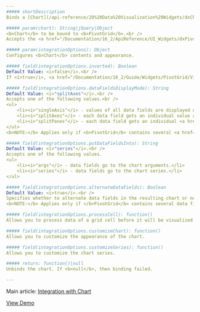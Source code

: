 ```yaml
---
##### shortDescription
Binds a [Chart](/api-reference/20%20Data%20Visualization%20Widgets/dxChart '/Documentation/ApiReference/Data_Visualization_Widgets/dxChart/') to the **PivotGrid**.

##### param(chart): String|jQuery|Object
<b>Chart</b> to be bound to <b>PivotGrid</b>.<br />
Accepts the <a href="/Documentation/16_2/ApiReference/UI_Widgets/dxPivotGrid/Methods/#instance">instance</a>, <a href="http://api.jquery.com/Types/#jQuery">jQuery element</a> or <a href="https://api.jquery.com/category/selectors/">selector</a> of <b>Chart</b>'s container.

##### param(integrationOptions): Object
Configures <b>Chart</b> contents and appearance.

##### field(integrationOptions.inverted): Boolean
Default Value: <i>false</i>.<br />
If <i>true</i>, <a href="/Documentation/16_2/Guide/Widgets/PivotGrid/Visual_Elements/#Headers">row field</a> values go to the <a href="/Documentation/16_2/Guide/Widgets/Chart/Visual_Elements/#Axes/Argument_Axis">chart arguments</a> and <a href="/Documentation/16_2/Guide/Widgets/PivotGrid/Visual_Elements/#Headers">column field</a> values form <a href="/Documentation/16_2/Guide/Widgets/Chart/Visual_Elements/#Series">series</a>. If <i>false</i> - vice versa.

##### field(integrationOptions.dataFieldsDisplayMode): String
Default Value: <i>"splitAxes"</i>.<br />
Accepts one of the following values.<br />
<ul>
    <li><i>"singleAxis"</i> - values of all data fields are displayed on a single <a href="/Documentation/16_2/Guide/Widgets/Chart/Visual_Elements/#Axes/Value_Axis">value axis</a>.</li>
    <li><i>"splitAxes"</i> - each data field gets an individual value axis. Applies only if <b>putDataFieldsInto</b> is <i>"series"</i>.</li>
    <li><i>"splitPanes"</i> - each data field gets an individual <a href="/Documentation/16_2/Guide/Widgets/Chart/Visual_Elements/#Panes">pane</a>. Applies only if <b>putDataFieldsInto</b> is <i>"series"</i>.</li>
</ul>
<b>NOTE:</b> Applies only if <b>PivotGrid</b> contains several <a href="/Documentation/16_2/Guide/Widgets/PivotGrid/Fields_and_Areas/#Fields">data fields</a>.

##### field(integrationOptions.putDataFieldsInto): String
Default Value: <i>"series"</i>.<br />
Accepts one of the following values.
<ul>
    <li><i>"args"</i> - data fields go to the chart arguments.</li>
    <li><i>"series"</i> - data fields go to the chart series.</li>
</ul>

##### field(integrationOptions.alternateDataFields): Boolean
Default Value: <i>true</i>.<br />
Specifies whether to alternate data fields in the resulting chart or not.<br />
<b>NOTE:</b> Applies only if </b>PivotGrid</b> contains several data fields.

##### field(integrationOptions.processCell): function()
Allows you to process data of a grid cell before it will be visualized by the chart.

##### field(integrationOptions.customizeChart): function()
Allows you to customize the appearance of the chart.

##### field(integrationOptions.customizeSeries): function()
Allows you to customize the chart series.

##### return: function()|null
Unbinds the chart. If <b>null</b>, then binding failed.

---
```

Main article: [Integration with Chart](/concepts/05%20Widgets/PivotGrid/150%20Integration%20with%20Chart/10%20Integration%20with%20Chart.md '/Documentation/Guide/Widgets/PivotGrid/Integration_with_Chart/')

<a href="/Demos/WidgetsGallery/Demo/PivotGrid/ChartIntegration/jQuery/Light/" class="button orange small fix-width-155" target="_blank">View Demo</a>